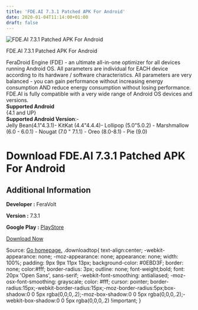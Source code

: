 ```yaml
---
title: 'FDE.AI 7.3.1 Patched APK For Android'
date: 2020-01-04T11:14:00+01:00
draft: false
---
```


![FDE.AI 7.3.1 Patched APK For Android](https://i1.wp.com/apkhome.net/wp-content/uploads/2020/01/FDE.AI-7.3.1-Patched.png "FDE.AI 7.3.1 Patched APK For Android")

  

FDE.AI 7.3.1 Patched APK For Android

FeraDroid Engine (FDE) - an ultimate all-in-one optimizer for all devices running Android OS. All parameters are individual for EACH device according to its hardware / software characteristics. All parameters are very balanced - you can gain performance without increasing energy consumption AND reduce energy consumption without losing performance. FDE.AI is fully compatible with a very wide range of Android OS devices and versions.  
**Supported Android**  
{4.1 and UP}  
**Supported Android Version**:-  
Jelly Bean(4.1"4.3.1)- KitKat (4.4"4.4.4)- Lollipop (5.0"5.0.2) - Marshmallow (6.0 - 6.0.1) - Nougat (7.0 " 7.1.1) - Oreo (8.0-8.1) - Pie (9.0)

Download FDE.AI 7.3.1 Patched APK For Android
=============================================

Additional Information
----------------------

**Developer :** FeraVolt

**Version :** 7.3.1

**Google Play :** [PlayStore](https://play.google.com/store/apps/details?id=com.feravolt.fdeai)

  

[Download Now](https://store4app.co/post/fde-ai-7-3-1-patched-apk-for-android_1578132290)

  
Source: [Go homepage.](https://store4app.co/post/fde-ai-7-3-1-patched-apk-for-android_1578132290) .downloadtop{ text-align:center; -webkit-appearance: none; -moz-appearance: none; appearance: none; width: 100%; padding: 9px 9px 11px 13px; background-color: #0EBD3F; border: none; color:#fff; border-radius: 3px; outline: none; font-weight;bold; font: 20px 'Open Sans', sans-serif; -webkit-font-smoothing: antialiased; -moz-osx-font-smoothing: grayscale; color: #fff; cursor: pointer; border-radius:15px;-webkit-border-radius:15px;-moz-border-radius:5px;box-shadow:0 0 5px rgba(0,0,0,.2);-moz-box-shadow:0 0 5px rgba(0,0,0,.2);-webkit-box-shadow:0 0 5px rgba(0,0,0,.2) !important; }